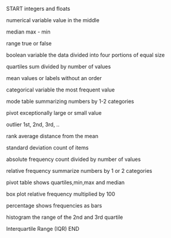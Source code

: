 START
integers and floats   

numerical variable
value in the middle

median
max - min

range
true or false

boolean variable
the data divided into four portions of equal size

quartiles
sum divided by number of values

mean
values or labels without an order

categorical variable
the most frequent value

mode
table summarizing numbers by 1-2 categories

pivot
exceptionally large or small value

outlier
1st, 2nd, 3rd, ..

rank
average distance from the mean

standard deviation
count of items

absolute frequency
count divided by number of values

relative frequency
summarize numbers by 1 or 2 categories

pivot table
shows quartiles,min,max and median

box plot
relative frequency multiplied by 100

percentage
shows frequencies as bars

histogram
the range of the 2nd and 3rd quartile

Interquartile Range (IQR)
END